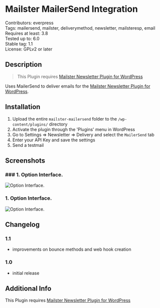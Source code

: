 # Mailster MailerSend Integration

Contributors: everpress  
Tags: mailersend, mailster, deliverymethod, newsletter, mailsteresp, email  
Requires at least: 3.8  
Tested up to: 6.0  
Stable tag: 1.1  
License: GPLv2 or later

## Description

> This Plugin requires [Mailster Newsletter Plugin for WordPress](https://mailster.co/?utm_campaign=wporg&utm_source=MailerSend+integration+for+Mailster&utm_medium=readme)

Uses MailerSend to deliver emails for the [Mailster Newsletter Plugin for WordPress](https://mailster.co/?utm_campaign=wporg&utm_source=MailerSend+integration+for+Mailster&utm_medium=readme).

## Installation

1. Upload the entire `mailster-mailersend` folder to the `/wp-content/plugins/` directory
2. Activate the plugin through the 'Plugins' menu in WordPress
3. Go to Settings => Newsletter => Delivery and select the `MailerSend` tab
4. Enter your API Key and save the settings
5. Send a testmail

## Screenshots

### ### 1. Option Interface.

![Option Interface.](https://ps.w.org/mailster-mailersend/assets/screenshot-1.png)


### 1. Option Interface.

![Option Interface.](https://ps.w.org/mailster-mailersend/assets/screenshot-1.png)


## Changelog

### 1.1

-   improvements on bounce methods and web hook creation

### 1.0

-   initial release

## Additional Info

This Plugin requires [Mailster Newsletter Plugin for WordPress](https://mailster.co/?utm_campaign=wporg&utm_source=MailerSend+integration+for+Mailster&utm_medium=readme)
